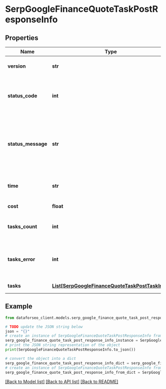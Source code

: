 # SerpGoogleFinanceQuoteTaskPostResponseInfo


## Properties

Name | Type | Description | Notes
------------ | ------------- | ------------- | -------------
**version** | **str** | the current version of the API | [optional] 
**status_code** | **int** | general status code you can find the full list of the response codes here | [optional] 
**status_message** | **str** | general informational message you can find the full list of general informational messages here | [optional] 
**time** | **str** | total execution time, seconds | [optional] 
**cost** | **float** | total tasks cost, USD | [optional] 
**tasks_count** | **int** | the number of tasks in the tasks array | [optional] 
**tasks_error** | **int** | the number of tasks in the tasks array returned with an error | [optional] 
**tasks** | [**List[SerpGoogleFinanceQuoteTaskPostTaskInfo]**](SerpGoogleFinanceQuoteTaskPostTaskInfo.md) | array of tasks | [optional] 

## Example

```python
from dataforseo_client.models.serp_google_finance_quote_task_post_response_info import SerpGoogleFinanceQuoteTaskPostResponseInfo

# TODO update the JSON string below
json = "{}"
# create an instance of SerpGoogleFinanceQuoteTaskPostResponseInfo from a JSON string
serp_google_finance_quote_task_post_response_info_instance = SerpGoogleFinanceQuoteTaskPostResponseInfo.from_json(json)
# print the JSON string representation of the object
print(SerpGoogleFinanceQuoteTaskPostResponseInfo.to_json())

# convert the object into a dict
serp_google_finance_quote_task_post_response_info_dict = serp_google_finance_quote_task_post_response_info_instance.to_dict()
# create an instance of SerpGoogleFinanceQuoteTaskPostResponseInfo from a dict
serp_google_finance_quote_task_post_response_info_from_dict = SerpGoogleFinanceQuoteTaskPostResponseInfo.from_dict(serp_google_finance_quote_task_post_response_info_dict)
```
[[Back to Model list]](../README.md#documentation-for-models) [[Back to API list]](../README.md#documentation-for-api-endpoints) [[Back to README]](../README.md)


